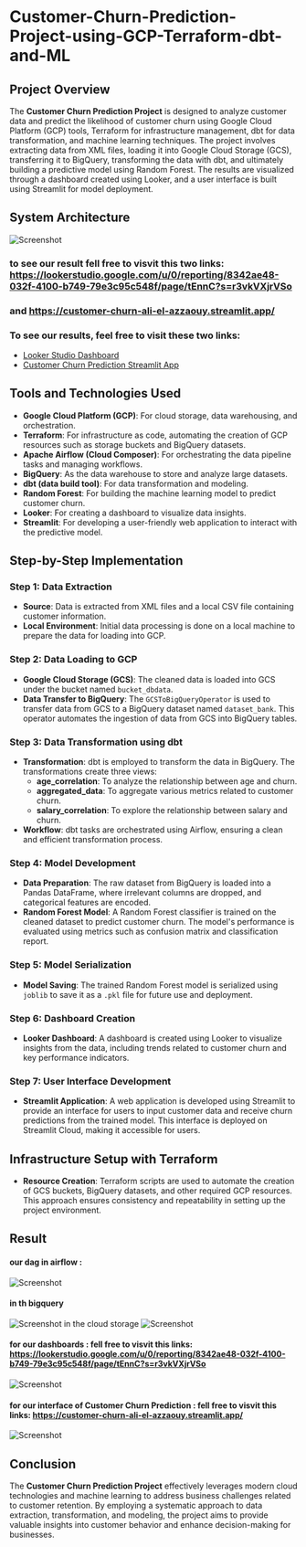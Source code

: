 # Customer-Churn-Prediction-Project-using-GCP-Terraform-dbt-and-ML


## Project Overview
The **Customer Churn Prediction Project** is designed to analyze customer data and predict the likelihood of customer churn using Google Cloud Platform (GCP) tools, Terraform for infrastructure management, dbt for data transformation, and machine learning techniques. The project involves extracting data from XML files, loading it into Google Cloud Storage (GCS), transferring it to BigQuery, transforming the data with dbt, and ultimately building a predictive model using Random Forest. The results are visualized through a dashboard created using Looker, and a user interface is built using Streamlit for model deployment.


## System Architecture
![Screenshot](https://github.com/2000aliali/Customer-Churn-Prediction-Project-using-GCP-Terraform-dbt-airflow-and-ML/blob/main/IMAGES/aaarch.jpg)

### to see our result fell free to visvit this two links: https://lookerstudio.google.com/u/0/reporting/8342ae48-032f-4100-b749-79e3c95c548f/page/tEnnC?s=r3vkVXjrVSo
### and https://customer-churn-ali-el-azzaouy.streamlit.app/

### To see our results, feel free to visit these two links:  
- [Looker Studio Dashboard](https://lookerstudio.google.com/u/0/reporting/8342ae48-032f-4100-b749-79e3c95c548f/page/tEnnC?s=r3vkVXjrVSo)  
- [Customer Churn Prediction Streamlit App](https://customer-churn-ali-el-azzaouy.streamlit.app/)

## Tools and Technologies Used
- **Google Cloud Platform (GCP)**: For cloud storage, data warehousing, and orchestration.
- **Terraform**: For infrastructure as code, automating the creation of GCP resources such as storage buckets and BigQuery datasets.
- **Apache Airflow (Cloud Composer)**: For orchestrating the data pipeline tasks and managing workflows.
- **BigQuery**: As the data warehouse to store and analyze large datasets.
- **dbt (data build tool)**: For data transformation and modeling.
- **Random Forest**: For building the machine learning model to predict customer churn.
- **Looker**: For creating a dashboard to visualize data insights.
- **Streamlit**: For developing a user-friendly web application to interact with the predictive model.

## Step-by-Step Implementation

### Step 1: Data Extraction
- **Source**: Data is extracted from XML files and a local CSV file containing customer information.
- **Local Environment**: Initial data processing is done on a local machine to prepare the data for loading into GCP.

### Step 2: Data Loading to GCP
- **Google Cloud Storage (GCS)**: The cleaned data is loaded into GCS under the bucket named `bucket_dbdata`.
- **Data Transfer to BigQuery**: The `GCSToBigQueryOperator` is used to transfer data from GCS to a BigQuery dataset named `dataset_bank`. This operator automates the ingestion of data from GCS into BigQuery tables.

### Step 3: Data Transformation using dbt
- **Transformation**: dbt is employed to transform the data in BigQuery. The transformations create three views:
  - **age_correlation**: To analyze the relationship between age and churn.
  - **aggregated_data**: To aggregate various metrics related to customer churn.
  - **salary_correlation**: To explore the relationship between salary and churn.
- **Workflow**: dbt tasks are orchestrated using Airflow, ensuring a clean and efficient transformation process.

### Step 4: Model Development
- **Data Preparation**: The raw dataset from BigQuery is loaded into a Pandas DataFrame, where irrelevant columns are dropped, and categorical features are encoded.
- **Random Forest Model**: A Random Forest classifier is trained on the cleaned dataset to predict customer churn. The model's performance is evaluated using metrics such as confusion matrix and classification report.

### Step 5: Model Serialization
- **Model Saving**: The trained Random Forest model is serialized using `joblib` to save it as a `.pkl` file for future use and deployment.

### Step 6: Dashboard Creation
- **Looker Dashboard**: A dashboard is created using Looker to visualize insights from the data, including trends related to customer churn and key performance indicators.

### Step 7: User Interface Development
- **Streamlit Application**: A web application is developed using Streamlit to provide an interface for users to input customer data and receive churn predictions from the trained model. This interface is deployed on Streamlit Cloud, making it accessible for users.

## Infrastructure Setup with Terraform
- **Resource Creation**: Terraform scripts are used to automate the creation of GCS buckets, BigQuery datasets, and other required GCP resources. This approach ensures consistency and repeatability in setting up the project environment.
## Result
#### our dag in airflow :
![Screenshot](https://github.com/2000aliali/Customer-Churn-Prediction-Project-using-GCP-Terraform-dbt-airflow-and-ML/blob/main/IMAGES/screen%20of%20result/Capture%20d'%C3%A9cran%202024-09-29%20191612.png)
#### in th bigquery
![Screenshot](https://github.com/2000aliali/Customer-Churn-Prediction-Project-using-GCP-Terraform-dbt-airflow-and-ML/blob/main/IMAGES/bq.png)
in the cloud storage
![Screenshot](https://github.com/2000aliali/Customer-Churn-Prediction-Project-using-GCP-Terraform-dbt-airflow-and-ML/blob/main/IMAGES/gs.png)

#### for our dashboards : fell free to visvit this links: https://lookerstudio.google.com/u/0/reporting/8342ae48-032f-4100-b749-79e3c95c548f/page/tEnnC?s=r3vkVXjrVSo
![Screenshot](https://github.com/2000aliali/Customer-Churn-Prediction-Project-using-GCP-Terraform-dbt-airflow-and-ML/blob/main/IMAGES/dash.png)

#### for our interface of Customer Churn Prediction : fell free to visvit this links: https://customer-churn-ali-el-azzaouy.streamlit.app/
![Screenshot](https://github.com/2000aliali/Customer-Churn-Prediction-Project-using-GCP-Terraform-dbt-airflow-and-ML/blob/main/IMAGES/stream.png)


## Conclusion
The **Customer Churn Prediction Project** effectively leverages modern cloud technologies and machine learning to address business challenges related to customer retention. By employing a systematic approach to data extraction, transformation, and modeling, the project aims to provide valuable insights into customer behavior and enhance decision-making for businesses.
